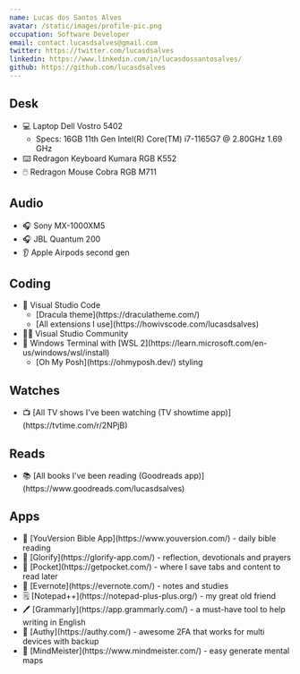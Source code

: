 ```yaml
---
name: Lucas dos Santos Alves
avatar: /static/images/profile-pic.png
occupation: Software Developer
email: contact.lucasdsalves@gmail.com
twitter: https://twitter.com/lucasdsalves
linkedin: https://www.linkedin.com/in/lucasdossantosalves/
github: https://github.com/lucasdsalves
---
```


## Desk

<ul>
  <li>
   💻 Laptop Dell Vostro 5402
    <ul>
      <li>
        Specs: 16GB 11th Gen Intel(R) Core(TM) i7-1165G7 @ 2.80GHz  1.69 GHz
      </li>
    </ul>  
  </li>
  <li>
    ⌨️ Redragon Keyboard Kumara RGB K552
  </li>
  <li>
    🖱️ Redragon Mouse Cobra RGB M711  
  </li>
</ul>

## Audio

<ul>
  <li>
    🎧 Sony MX-1000XM5
  </li>
  <li>
    🎧 JBL Quantum 200
  </li>
  <li>
    👂 Apple Airpods second gen
  </li>
</ul>

## Coding

<ul>
  <li>
    🎨 Visual Studio Code
    <ul>
      <li>
       [Dracula theme](https://draculatheme.com/)
      </li>
      <li>
        [All extensions I use](https://howivscode.com/lucasdsalves)
      </li>
    </ul>
  </li>
  <li>
    🧑‍🏭 Visual Studio Community
  </li>
  <li>
    🐧 Windows Terminal with [WSL 2](https://learn.microsoft.com/en-us/windows/wsl/install)
    <ul>
      <li>
        [Oh My Posh](https://ohmyposh.dev/) styling
      </li>
    </ul>  
  </li>
</ul>

## Watches

<ul>
  <li>
   📺 [All TV shows I've been watching (TV showtime app)](https://tvtime.com/r/2NPjB)
  </li>
</ul>

## Reads

<ul>
  <li>
   📚 [All books I've been reading (Goodreads app)](https://www.goodreads.com/lucasdsalves)
  </li>
</ul>

## Apps

<ul>
  <li>
    📖 [YouVersion Bible App](https://www.youversion.com/) - daily bible reading
  </li>
  <li>
    🙌 [Glorify](https://glorify-app.com/) - reflection, devotionals and prayers
  </li>
  <li>
    🔻 [Pocket](https://getpocket.com/) - where I save tabs and content to read later
  </li>
  <li>
    🐘 [Evernote](https://evernote.com/) - notes and studies
  </li>
  <li>
    🗒️ [Notepad++](https://notepad-plus-plus.org/) - my great old friend
  </li>
  <li>
    🖊️ [Grammarly](https://app.grammarly.com/) - a must-have tool to help writing in English
  </li>
  <li>
    🔐 [Authy](https://authy.com/) - awesome 2FA that works for multi devices with backup
  </li>
  <li>
    🧠 [MindMeister](https://www.mindmeister.com/) - easy generate mental maps
  </li>
</ul>
